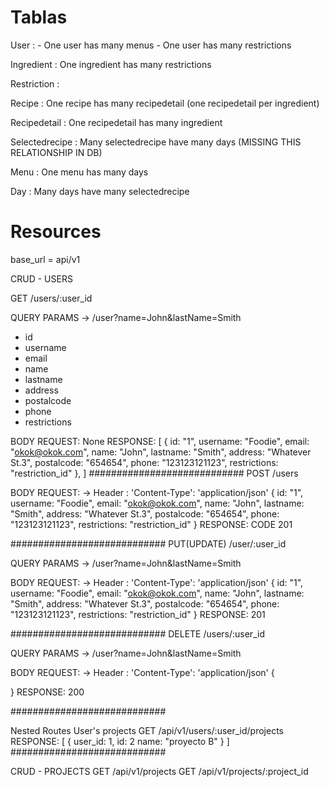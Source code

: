 # Tablas 

User : - One user has many menus
       - One user has many restrictions

Ingredient : One ingredient has many restrictions 

Restriction :

Recipe : One recipe has many recipedetail (one recipedetail per ingredient)

Recipedetail : One recipedetail has many ingredient

Selectedrecipe : Many selectedrecipe have many days (MISSING THIS RELATIONSHIP IN DB)

Menu : One menu has many days

Day : Many days have many selectedrecipe

# Resources

base_url = api/v1

CRUD - USERS

GET /users/:user_id

QUERY PARAMS -> /user?name=John&lastName=Smith
- id
- username
- email 
- name 
- lastname
- address
- postalcode
- phone
- restrictions

BODY REQUEST: None
RESPONSE:
[
  {
    id: "1",
    username: "Foodie",
    email: "okok@okok.com", 
    name: "John", 
    lastname: "Smith",
    address: "Whatever St.3",
    postalcode: "654654",
    phone: "123123121123",
    restrictions: "restriction_id"
  },
]
############################
POST /users

BODY REQUEST: ->  Header : 'Content-Type': 'application/json'
{
    id: "1",
    username: "Foodie",
    email: "okok@okok.com", 
    name: "John", 
    lastname: "Smith",
    address: "Whatever St.3",
    postalcode: "654654",
    phone: "123123121123",
    restrictions: "restriction_id"
}
RESPONSE: CODE 201

############################
PUT(UPDATE) /user/:user_id

QUERY PARAMS -> /user?name=John&lastName=Smith

BODY REQUEST: ->  Header : 'Content-Type': 'application/json'
{
    id: "1",
    username: "Foodie",
    email: "okok@okok.com", 
    name: "John", 
    lastname: "Smith",
    address: "Whatever St.3",
    postalcode: "654654",
    phone: "123123121123",
    restrictions: "restriction_id"
}
RESPONSE: 201

############################
DELETE /users/:user_id

QUERY PARAMS -> /user?name=John&lastName=Smith

BODY REQUEST: ->  Header : 'Content-Type': 'application/json'
{
    
}
RESPONSE: 200

############################







Nested Routes 
User's projects
GET /api/v1/users/:user_id/projects
RESPONSE:
[
  {
    user_id: 1,
    id: 2
    name: "proyecto B"
  }
]
############################

CRUD - PROJECTS
GET /api/v1/projects
GET /api/v1/projects/:project_id
